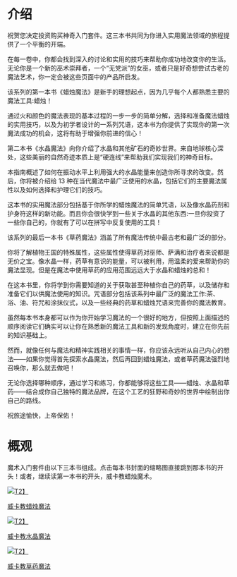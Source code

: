 # 介绍

祝贺您决定投资购买神奇入门套件。这三本书共同为你进入实用魔法领域的旅程提供了一个平衡的开端。

在每一卷中，你都会找到深入的讨论和实用的技巧来帮助你成功地改变你的生活。无论你是一个新的巫术崇拜者，一个“无党派”的女巫，或者只是好奇想尝试古老的魔法艺术，你一定会被这些页面中的产品所启发。

该系列的第一本书《蜡烛魔法》是新手的理想起点，因为几乎每个人都熟悉主要的魔法工具:蜡烛！

通过火和颜色的魔法表现的基本过程的一步一步的简单分解，选择和准备魔法蜡烛的实用技巧，以及为初学者设计的一系列咒语，这本书为你提供了实现你的第一次魔法成功的机会，这将有助于增强你前进的信心！

第二本书《水晶魔法》向你介绍了水晶和其他矿石的奇妙世界。来自地球核心深处，这些美丽的自然奇迹本质上是“硬连线”来帮助我们实现我们的神奇目标。

本指南概述了如何在振动水平上利用强大的水晶能量来创造你所寻求的改变。然后，你将被介绍给 13 种在当代魔法中最广泛使用的水晶，包括它们的主要魔法属性以及如何选择和护理它们的技巧。

这本书的实用魔法部分包括基于你所学的蜡烛魔法的简单咒语，以及像水晶药剂和护身符这样的新功能。而且你会很快学到一些关于水晶的其他东西:一旦你投资了一些你自己的，你就有了可以在拼写中反复使用的工具！

该系列的最后一本书《草药魔法》涵盖了所有魔法传统中最古老和最广泛的部分。

你将了解植物王国的特殊属性，这些属性使得草药对巫师、萨满和治疗者来说都是无价之宝。像水晶一样，药草有意识的能量，可以被利用，用温柔的爱来帮助你的魔法显现。但是在魔法中使用草药的应用范围远远大于水晶和蜡烛的总和！

在这本书里，你将学到你需要知道的关于获取甚至种植你自己的药草，以及储存和准备它们以供魔法使用的知识。咒语部分包括该系列中最广泛的魔法工作:茶、浴、油、符咒和涂抹仪式，以及一些经典的药草和蜡烛咒语来完善你的魔法教育。

虽然每本书本身都可以作为你开始学习魔法的一个很好的地方，但按照上面描述的顺序阅读它们确实可以让你在熟悉新的魔法工具和新的发现角度时，建立在你先前的知识基础上。

然而，就像任何与魔法和精神实践相关的事情一样，你应该永远听从自己内心的想法——如果你觉得首先探索水晶魔法，然后再回到蜡烛魔法，或者草药魔法强烈地召唤你，那么就去做吧！

无论你选择哪种顺序，通过学习和练习，你都能够将这些工具——蜡烛、水晶和草药——结合成你自己独特的魔法品牌，在这个工艺的狂野和奇妙的世界中绘制出你自己的路线。

祝旅途愉快，上帝保佑！

# 概观

魔术入门套件由以下三本书组成。点击每本书封面的缩略图直接跳到那本书的开头！或者，继续读第一本书的开头，威卡教蜡烛魔术。

[![](../images/00003.jpeg)T2】](part0000_split_007.html#_Wicca_Candle_Magic_)

[威卡教蜡烛魔法](part0000_split_007.html#_Wicca_Candle_Magic_)

[![](../images/00004.jpeg)T2】](part0000_split_058.html#_Wicca_Crystal_Magic_)

[威卡教水晶魔法](part0000_split_058.html#_Wicca_Crystal_Magic_)

[![](../images/00005.jpeg)T2】](part0000_split_122.html#_Wicca_Herbal_Magic_)

[威卡教草药魔法](part0000_split_122.html#_Wicca_Herbal_Magic_)